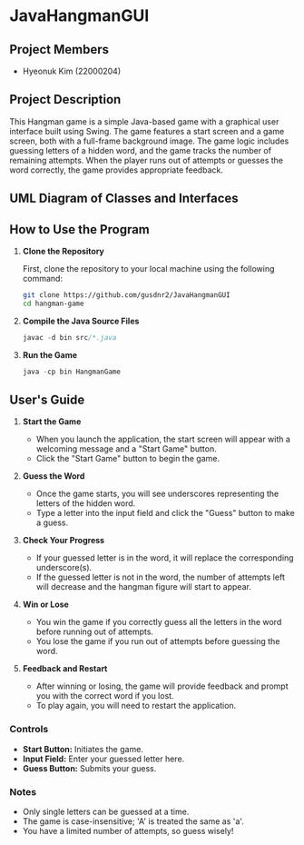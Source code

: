# JavaHangmanGUI

## Project Members

- Hyeonuk Kim (22000204)


## Project Description

This Hangman game is a simple Java-based game with a graphical user interface built using Swing. The game features a start screen and a game screen, both with a full-frame background image. The game logic includes guessing letters of a hidden word, and the game tracks the number of remaining attempts. When the player runs out of attempts or guesses the word correctly, the game provides appropriate feedback.

## UML Diagram of Classes and Interfaces

## How to Use the Program

1. **Clone the Repository**

   First, clone the repository to your local machine using the following command:

   ```bash
   git clone https://github.com/gusdnr2/JavaHangmanGUI
   cd hangman-game

2. **Compile the Java Source Files**
   ```java
   javac -d bin src/*.java

3. **Run the Game**
   ```java
   java -cp bin HangmanGame

## User's Guide

1. **Start the Game**
   - When you launch the application, the start screen will appear with a welcoming message and a "Start Game" button.
   - Click the "Start Game" button to begin the game.

2. **Guess the Word**
   - Once the game starts, you will see underscores representing the letters of the hidden word.
   - Type a letter into the input field and click the "Guess" button to make a guess.

3. **Check Your Progress**
   - If your guessed letter is in the word, it will replace the corresponding underscore(s).
   - If the guessed letter is not in the word, the number of attempts left will decrease and the hangman figure will start to appear.

4. **Win or Lose**
   - You win the game if you correctly guess all the letters in the word before running out of attempts.
   - You lose the game if you run out of attempts before guessing the word.

5. **Feedback and Restart**
   - After winning or losing, the game will provide feedback and prompt you with the correct word if you lost.
   - To play again, you will need to restart the application.

### Controls

- **Start Button:** Initiates the game.
- **Input Field:** Enter your guessed letter here.
- **Guess Button:** Submits your guess.

### Notes

- Only single letters can be guessed at a time.
- The game is case-insensitive; 'A' is treated the same as 'a'.
- You have a limited number of attempts, so guess wisely!
